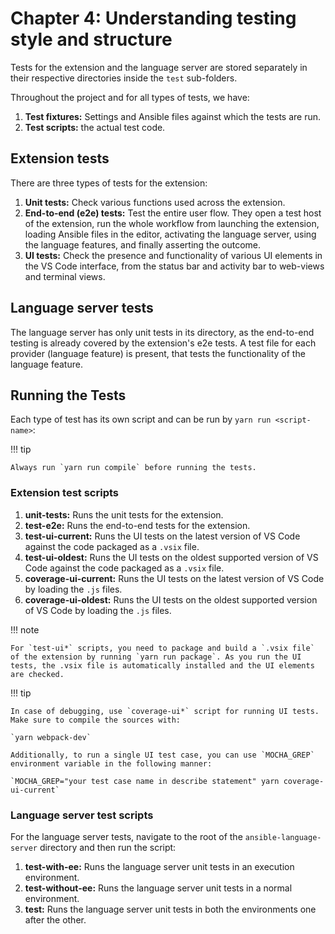 # Chapter 4: Understanding testing style and structure

Tests for the extension and the language server are stored separately in their respective directories inside the `test` sub-folders.

Throughout the project and for all types of tests, we have:

1. **Test fixtures:** Settings and Ansible files against which the tests are run.
2. **Test scripts:** the actual test code.

## Extension tests

There are three types of tests for the extension:

1. **Unit tests:** Check various functions used across the extension.
2. **End-to-end (e2e) tests:** Test the entire user flow. They open a test host of the extension, run the whole workflow from launching the extension, loading Ansible files in the editor, activating the language server, using the language features, and finally asserting the outcome.
3. **UI tests:** Check the presence and functionality of various UI elements in the VS Code interface, from the status bar and activity bar to web-views and terminal views.

## Language server tests

The language server has only unit tests in its directory, as the end-to-end testing is already covered by the extension's e2e tests. A test file for each provider (language feature) is present, that tests the functionality of the language feature.

## Running the Tests

Each type of test has its own script and can be run by `yarn run <script-name>`:

!!! tip

    Always run `yarn run compile` before running the tests.

### Extension test scripts

1. **unit-tests:** Runs the unit tests for the extension.
2. **test-e2e:** Runs the end-to-end tests for the extension.
3. **test-ui-current:** Runs the UI tests on the latest version of VS Code against the code packaged as a `.vsix` file.
4. **test-ui-oldest:** Runs the UI tests on the oldest supported version of VS Code against the code packaged as a `.vsix` file.
5. **coverage-ui-current:** Runs the UI tests on the latest version of VS Code by loading the `.js` files.
6. **coverage-ui-oldest:** Runs the UI tests on the oldest supported version of VS Code by loading the `.js` files.

!!! note

    For `test-ui*` scripts, you need to package and build a `.vsix file` of the extension by running `yarn run package`. As you run the UI tests, the .vsix file is automatically installed and the UI elements are checked.

!!! tip

    In case of debugging, use `coverage-ui*` script for running UI tests. Make sure to compile the sources with:
    
    `yarn webpack-dev`

    Additionally, to run a single UI test case, you can use `MOCHA_GREP` environment variable in the following manner:

    `MOCHA_GREP="your test case name in describe statement" yarn coverage-ui-current`

### Language server test scripts

For the language server tests, navigate to the root of the `ansible-language-server` directory and then run the script:

1. **test-with-ee:** Runs the language server unit tests in an execution environment.
2. **test-without-ee:** Runs the language server unit tests in a normal environment.
3. **test:** Runs the language server unit tests in both the environments one after the other.
